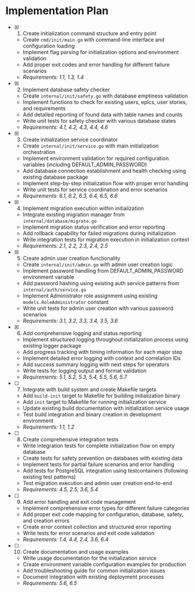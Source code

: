 # Implementation Plan

- [x] 1. Create initialization command structure and entry point
  - Create `cmd/init/main.go` with command-line interface and configuration loading
  - Implement flag parsing for initialization options and environment validation
  - Add proper exit codes and error handling for different failure scenarios
  - _Requirements: 1.1, 1.3, 1.4_

- [x] 2. Implement database safety checker
  - Create `internal/init/safety.go` with database emptiness validation
  - Implement functions to check for existing users, epics, user stories, and requirements
  - Add detailed reporting of found data with table names and counts
  - Write unit tests for safety checker with various database states
  - _Requirements: 4.1, 4.2, 4.3, 4.4, 4.6_

- [x] 3. Create initialization service coordinator
  - Create `internal/init/service.go` with main initialization orchestration
  - Implement environment validation for required configuration variables (including DEFAULT_ADMIN_PASSWORD)
  - Add database connection establishment and health checking using existing database package
  - Implement step-by-step initialization flow with proper error handling
  - Write unit tests for service coordination and error scenarios
  - _Requirements: 6.1, 6.2, 6.3, 6.4, 6.5, 6.6_

- [x] 4. Implement migration execution within initialization
  - Integrate existing migration manager from `internal/database/migrate.go`
  - Implement migration status verification and error reporting
  - Add rollback capability for failed migrations during initialization
  - Write integration tests for migration execution in initialization context
  - _Requirements: 2.1, 2.2, 2.3, 2.4, 2.5_

- [x] 5. Create admin user creation functionality
  - Create `internal/init/admin.go` with admin user creation logic
  - Implement password handling from DEFAULT_ADMIN_PASSWORD environment variable
  - Add password hashing using existing auth service patterns from `internal/auth/service.go`
  - Implement Administrator role assignment using existing `models.RoleAdministrator` constant
  - Write unit tests for admin user creation with various password scenarios
  - _Requirements: 3.1, 3.2, 3.3, 3.4, 3.5, 3.6_

- [x] 6. Add comprehensive logging and status reporting
  - Implement structured logging throughout initialization process using existing logger package
  - Add progress tracking with timing information for each major step
  - Implement detailed error logging with context and correlation IDs
  - Add success summary logging with next steps for operators
  - Write tests for logging output and format validation
  - _Requirements: 5.1, 5.2, 5.3, 5.4, 5.5, 5.6, 5.7_

- [ ] 7. Integrate with build system and create Makefile targets
  - Add `build-init` target to Makefile for building initialization binary
  - Add `init` target to Makefile for running initialization service
  - Update existing build documentation with initialization service usage
  - Test build integration and binary creation in development environment
  - _Requirements: 1.1, 1.2_

- [ ] 8. Create comprehensive integration tests
  - Write integration tests for complete initialization flow on empty database
  - Create tests for safety prevention on databases with existing data
  - Implement tests for partial failure scenarios and error handling
  - Add tests for PostgreSQL integration using testcontainers (following existing test patterns)
  - Test migration execution and admin user creation end-to-end
  - _Requirements: 4.5, 2.5, 3.6, 5.4_

- [ ] 9. Add error handling and exit code management
  - Implement comprehensive error types for different failure categories
  - Add proper exit code mapping for configuration, database, safety, and creation errors
  - Create error context collection and structured error reporting
  - Write tests for error scenarios and exit code validation
  - _Requirements: 1.4, 4.4, 2.4, 3.6, 6.4_

- [ ] 10. Create documentation and usage examples
  - Write usage documentation for the initialization service
  - Create environment variable configuration examples for production
  - Add troubleshooting guide for common initialization issues
  - Document integration with existing deployment processes
  - _Requirements: 5.6, 6.5_